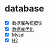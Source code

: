 # database

- [x] [数据库系统概论](docs/数据库系统概论.md)
- [x] [数据库优化](docs/数据库优化.md)
- [x] [Mysql](docs/mysql.md)
- [x] [H2](docs/h2.md)
